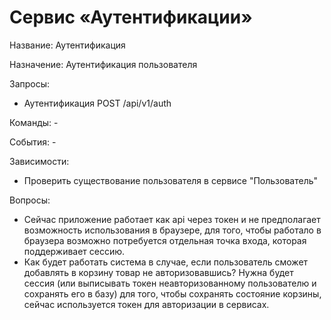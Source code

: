 # Сервис «Аутентификации»

Название: Аутентификация

Назначение: Аутентификация пользователя

Запросы:
- Аутентификация POST /api/v1/auth

Команды: -

События: -

Зависимости:
- Проверить существование пользователя в сервисе "Пользователь"

Вопросы:
- Сейчас приложение работает как api через токен и не предполагает возможность использования в браузере, для того,
  чтобы работало в браузера возможно потребуется отдельная точка входа, которая поддерживает сессию.
- Как будет работать система в случае, если пользователь сможет добавлять в корзину товар не авторизовавшись? 
  Нужна будет сессия (или выписывать токен неавторизованному пользователю и сохранять его в базу) для того,
  чтобы сохранять состояние корзины, сейчас используется токен для авторизации в сервисах.